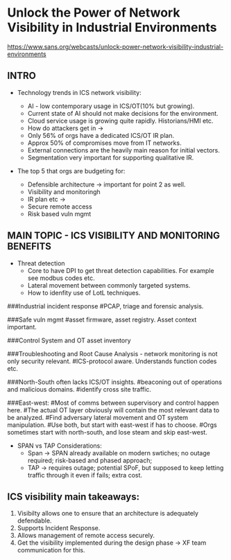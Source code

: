# Unlock the Power of Network Visibility in Industrial Environments
https://www.sans.org/webcasts/unlock-power-network-visibility-industrial-environments  

## INTRO
- Technology trends in ICS network visibility: 
  - AI - low contemporary usage in ICS/OT(10% but growing).
  - Current state of AI should not make decisions for the environment.
  - Cloud service usage is growing quite rapidly. Historians/HMI etc.
  - How do attackers get in -> 
  - Only 56% of orgs have a dedicated ICS/OT IR plan.
  - Approx 50% of compromises move from IT networks.
  - External connections are the heavily main reason for initial vectors.
  - Segmentation very important for supporting qualitative IR.

- The top 5 that orgs are budgeting for:
  - Defensible architecture -> important for point 2 as well.
  - Visibility and monitoringh
  - IR plan etc -> 
  - Secure remote access
  - Risk based vuln mgmt

## MAIN TOPIC - ICS VISIBILITY AND MONITORING BENEFITS

- Threat detection
  - Core to have DPI to get threat detection capabilities. For example see modbus codes etc.
  - Lateral movement between commonly targeted systems.
  - How to idenfity use of LotL techniques.

###Industrial incident response
#PCAP, triage and forensic analysis.

###Safe vuln mgmt
#asset firmware, asset registry. Asset context important.

###Control System and OT asset inventory

###Troubleshooting and Root Cause Analysis - network monitoring is not only security relevant.
#ICS-protocol aware. Understands function codes etc.

###North-South often lacks ICS/OT insights.
#beaconing out of operations and malicious domains.
#identify cross site traffic.

###East-west:
#Most of comms between supervisory and control happen here.
#The actual OT layer obviously will contain the most relevant data to be analyzed.
#Find adversary lateral movement and OT system manipulation.
#Use both, but start with east-west if has to choose.
#Orgs sometimes start with north-south, and lose steam and skip east-west.

- SPAN vs TAP Considerations:
  - Span -> SPAN already available on modern swtiches; no outage required; risk-based and phased approach; 
  - TAP -> requires outage; potential SPoF, but supposed to keep letting traffic through it even if fails; extra cost.

## ICS visibility main takeaways:
1. Visibilty allows one to ensure that an architecture is adequately defendable.
2. Supports Incident Response.
3. Allows management of remote access securely.
4. Get the visibility implemented during the design phase -> XF team communication for this.
